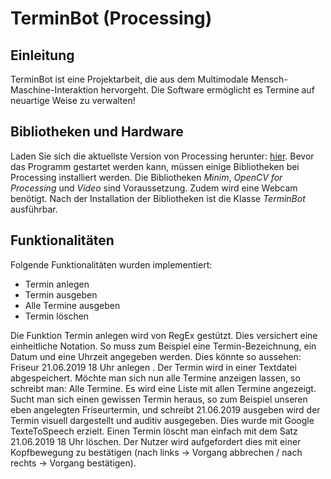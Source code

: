 # TerminBot (Processing) 
## Einleitung
TerminBot ist eine Projektarbeit, die aus dem Multimodale Mensch-Maschine-Interaktion hervorgeht. Die Software ermöglicht es Termine auf neuartige Weise zu verwalten!

## Bibliotheken und Hardware
Laden Sie sich die aktuellste Version von Processing herunter: [hier](https://processing.org/download/). Bevor das Programm gestartet werden kann, müssen einige Bibliotheken bei Processing installiert werden. Die Bibliotheken <em>Minim</em>, <em>OpenCV for Processing</em> und <em>Video</em> sind Voraussetzung. Zudem wird eine Webcam benötigt. Nach der Installation der Bibliotheken ist die Klasse <em>TerminBot</em> ausführbar.

## Funktionalitäten
Folgende Funktionalitäten wurden implementiert:
<ul>
  <li>Termin anlegen</li>
  <li>Termin ausgeben</li>
  <li>Alle Termine ausgeben</li>
  <li>Termin löschen</li>
</ul> 

Die Funktion Termin anlegen wird von RegEx gestützt. Dies versichert eine einheitliche Notation. So muss zum Beispiel eine Termin-Bezeichnung, ein Datum und eine Uhrzeit angegeben werden. Dies könnte so aussehen: Friseur 21.06.2019 18 Uhr anlegen . Der Termin wird in einer Textdatei abgespeichert. Möchte man sich nun alle Termine anzeigen lassen, so schreibt man: Alle Termine. Es wird eine Liste mit allen Termine angezeigt. Sucht man sich einen gewissen Termin heraus, so zum Beispiel unseren eben angelegten Friseurtermin, und schreibt 21.06.2019 ausgeben wird der Termin visuell dargestellt und auditiv ausgegeben. Dies wurde mit Google TexteToSpeech erzielt. Einen Termin löscht man einfach mit dem Satz 21.06.2019 18 Uhr löschen. Der Nutzer wird aufgefordert dies mit einer Kopfbewegung zu bestätigen (nach links -> Vorgang abbrechen / nach rechts -> Vorgang bestätigen).
